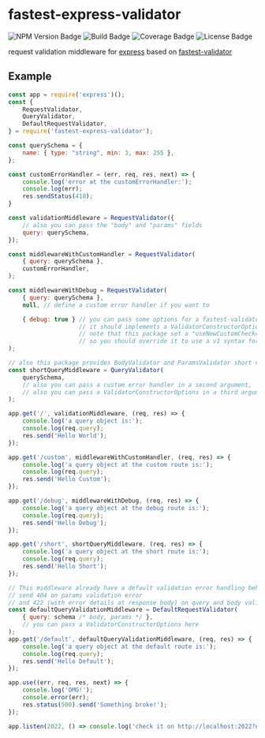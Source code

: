 # fastest-express-validator
![NPM Version Badge](https://img.shields.io/npm/v/fastest-express-validator?logo=npm)
![Build Badge](https://img.shields.io/github/workflow/status/muturgan/fastest-express-validator/npm-publish?logo=github)
![Coverage Badge](https://img.shields.io/endpoint?url=https://gist.githubusercontent.com/muturgan/c7b1c29d6e20c66c9c38971617b3865c/raw/fev_coverage.json)
![License Badge](https://img.shields.io/npm/l/fastest-express-validator)

request validation middleware for [express][express]
based on [fastest-validator][fastest-validator]

[express]: https://expressjs.com
[fastest-validator]: https://github.com/icebob/fastest-validator

## Example
``` js
const app = require('express')();
const {
    RequestValidator,
    QueryValidator,
    DefaultRequestValidator,
} = require('fastest-express-validator');

const querySchema = {
    name: { type: "string", min: 3, max: 255 },
};

const customErrorHandler = (err, req, res, next) => {
    console.log('error at the customErrorHandler:');
    console.log(err);
    res.sendStatus(418);
}

const validationMiddleware = RequestValidator({
    // also you can pass the "body" and "params" fields
    query: querySchema,
});

const middlewareWithCustomHandler = RequestValidator(
    { query: querySchema },
    customErrorHandler,
);

const middlewareWithDebug = RequestValidator(
    { query: querySchema },
    null, // define a custom error handler if you want to

    { debug: true } // you can pass some options for a fastest-validator instance
                    // it should implements a ValidatorConstructorOptions interface
                    // note that this package set a "useNewCustomCheckerFunction" option in true by default
                    // so you should override it to use a v1 syntax for built-in rules
);

// also this package provides BodyValidator and ParamsValidator short validators
const shortQueryMiddleware = QueryValidator(
    querySchema,
    // also you can pass a custom error handler in a second argument,
    // also you can pass a ValidatorConstructorOptions in a third argument
);

app.get('/', validationMiddleware, (req, res) => {
    console.log('a query object is:');
    console.log(req.query);
    res.send('Hello World');
});

app.get('/custom', middlewareWithCustomHandler, (req, res) => {
    console.log('a query object at the custom route is:');
    console.log(req.query);
    res.send('Hello Custom');
});

app.get('/debug', middlewareWithDebug, (req, res) => {
    console.log('a query object at the debug route is:');
    console.log(req.query);
    res.send('Hello Debug');
});

app.get('/short', shortQueryMiddleware, (req, res) => {
    console.log('a query object at the short route is:');
    console.log(req.query);
    res.send('Hello Short');
});

// This middleware already have a default validation error handling behaviour -
// send 404 on params validation error
// and 422 (with error details at response body) on query and body validation error.
const defaultQueryValidationMiddleware = DefaultRequestValidator(
    { query: schema /* body, params */ },
    // you can pass a ValidatorConstructorOptions here
);
app.get('/default', defaultQueryValidationMiddleware, (req, res) => {
    console.log('a query object at the default route is:');
    console.log(req.query);
    res.send('Hello Default');
});

app.use((err, req, res, next) => {
    console.log('OMG!');
    console.error(err);
    res.status(500).send('Something broke!');
});

app.listen(2022, () => console.log('check it on http://localhost:2022?name=one'));
```
